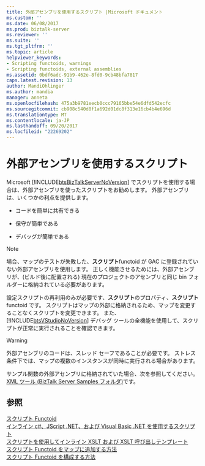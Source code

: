 ```yaml
---
title: 外部アセンブリを使用するスクリプト |Microsoft ドキュメント
ms.custom: ''
ms.date: 06/08/2017
ms.prod: biztalk-server
ms.reviewer: ''
ms.suite: ''
ms.tgt_pltfrm: ''
ms.topic: article
helpviewer_keywords:
- Scripting functoids, warnings
- Scripting functoids, external assemblies
ms.assetid: 0bdf6adc-91b9-462e-8fd0-9cb48bfa7817
caps.latest.revision: 13
author: MandiOhlinger
ms.author: mandia
manager: anneta
ms.openlocfilehash: 475a3b9781eecb0ccc79165bbe54e6dfd542ecfc
ms.sourcegitcommit: cb908c540d8f1a692d01dc8f313e16cb4b4e696d
ms.translationtype: MT
ms.contentlocale: ja-JP
ms.lasthandoff: 09/20/2017
ms.locfileid: "22269202"
---
```

# <a name="scripting-using-external-assemblies"></a>外部アセンブリを使用するスクリプト
Microsoft [!INCLUDE[btsBizTalkServerNoVersion](../includes/btsbiztalkservernoversion-md.md)] でスクリプトを使用する場合は、外部アセンブリを使ったスクリプトをお勧めします。 外部アセンブリは、いくつかの利点を提供します。  
  
-   コードを簡単に共有できる  
  
-   保守が簡単である  
  
-   デバッグが簡単である  
  
> [!NOTE]
>  場合、マップのテストが失敗した、**スクリプト**functoid が GAC に登録されていない外部アセンブリを使用します。 正しく機能させるためには、外部アセンブリが、(ビルド後に配置される) 現在のプロジェクトのアセンブリと同じ bin フォルダーに格納されている必要があります。  
  
 設定スクリプトの再利用のみが必要です、**スクリプト**のプロパティ、**スクリプト**functoid です。 スクリプトはマップの外部に格納されるため、マップを変更することなくスクリプトを変更できます。 また、[!INCLUDE[btsVStudioNoVersion](../includes/btsvstudionoversion-md.md)] デバッグ ツールの全機能を使用して、スクリプトが正常に実行されることを確認できます。  
  
> [!WARNING]
>  外部アセンブリのコードは、スレッド セーフであることが必要です。 ストレス条件下では、マップの複数のインスタンスが同時に実行される場合があります。  
  
 サンプル関数の外部アセンブリに格納されていた場合、次を参照してください。 [XML ツール (BizTalk Server Samples フォルダ)](../core/xml-tools-biztalk-server-samples-folder.md)です。  
  
## <a name="see-also"></a>参照  
 [スクリプト Functoid](../core/scripting-functoid.md)   
 [インライン c#、JScript .NET、および Visual Basic .NET を使用するスクリプト](../core/scripting-using-inline-csharp-jscript-net-and-visual-basic-net.md)   
 [スクリプトを使用してインライン XSLT および XSLT 呼び出しテンプレート](../core/scripting-using-inline-xslt-and-xslt-call-templates.md)   
 [スクリプト Functoid をマップに追加する方法](../core/how-to-add-scripting-functoids-to-a-map.md)   
 [スクリプト Functoid を構成する方法](../core/how-to-configure-the-scripting-functoid.md)
